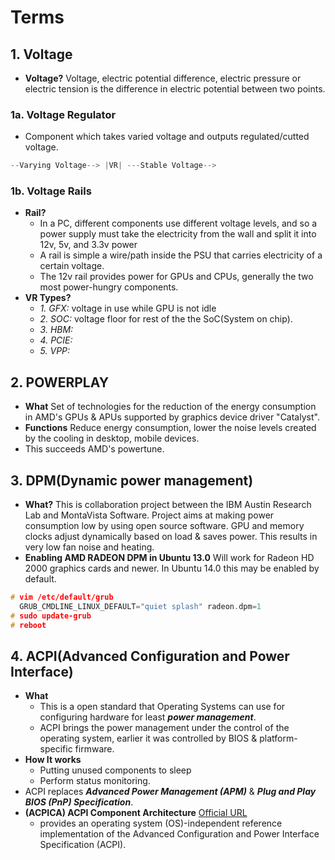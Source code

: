 # Terms

## 1. Voltage 
- **Voltage?** Voltage, electric potential difference, electric pressure or electric tension is the difference in electric potential between two points.
### 1a. Voltage Regulator
- Component which takes varied voltage and outputs regulated/cutted voltage.
```c
--Varying Voltage--> |VR| ---Stable Voltage-->
```
### 1b. Voltage Rails
- **Rail?** 
  - In a PC, different components use different voltage levels, and so a power supply must take the electricity from the wall and split it into 12v, 5v, and 3.3v power
  - A rail is simple a wire/path inside the PSU that carries electricity of a certain voltage.
  - The 12v rail provides power for GPUs and CPUs, generally the two most power-hungry components.
- **VR Types?** 
  - *1. GFX:* voltage in use while GPU is not idle
  - *2. SOC:* voltage floor for rest of the the SoC(System on chip).
  - *3. HBM:*
  - *4. PCIE:*
  - *5. VPP:*  
  
## 2. POWERPLAY
- **What** Set of technologies for the reduction of the energy consumption in AMD's GPUs & APUs supported by graphics device driver "Catalyst".
- **Functions** Reduce energy consumption, lower the noise levels created by the cooling in desktop, mobile devices.
- This succeeds AMD's powertune.

## 3. DPM(Dynamic power management)
- **What?** This is collaboration project between the IBM Austin Research Lab and MontaVista Software. Project aims at making power consumption low by using open source software.
GPU and memory clocks adjust dynamically based on load & saves power. This results in very low fan noise and heating.
- **Enabling AMD RADEON DPM in Ubuntu 13.0** Will work for Radeon HD 2000 graphics cards and newer. In Ubuntu 14.0 this may be enabled by default.
```c++
# vim /etc/default/grub
  GRUB_CMDLINE_LINUX_DEFAULT="quiet splash" radeon.dpm=1
# sudo update-grub
# reboot
```

## 4. ACPI(Advanced Configuration and Power Interface)
- **What** 
  - This is a open standard that Operating Systems can use for configuring hardware for least ***power management***.
  - ACPI brings the power management under the control of the operating system, earlier it was controlled by BIOS & platform-specific firmware.
- **How It works** 
  - Putting unused components to sleep
  - Perform status monitoring.
- ACPI replaces ***Advanced Power Management (APM)*** & ***Plug and Play BIOS (PnP) Specification***. 
- **(ACPICA) ACPI Component Architecture**
[Official URL](https://acpica.org/)
  - provides an operating system (OS)-independent reference implementation of the Advanced Configuration and Power Interface Specification (ACPI).
